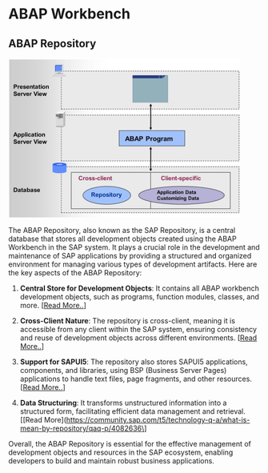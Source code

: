 # ABAP Workbench 

## ABAP Repository 

![ABAP Repository](./img/unit1/abap-repository.png)

The ABAP Repository, also known as the SAP Repository, is a central database that stores all development objects created using the ABAP Workbench in the SAP system. It plays a crucial role in the development and maintenance of SAP applications by providing a structured and organized environment for managing various types of development artifacts. Here are the key aspects of the ABAP Repository:

1. **Central Store for Development Objects**: It contains all ABAP workbench development objects, such as programs, function modules, classes, and more. \[[Read More..](https://www.stechies.com/difference-bw-data-dictionary-data-repository/)\]

2. **Cross-Client Nature**: The repository is cross-client, meaning it is accessible from any client within the SAP system, ensuring consistency and reuse of development objects across different environments. \[[Read More..](https://www.stechies.com/difference-bw-data-dictionary-data-repository/)\]

3. **Support for SAPUI5**: The repository also stores SAPUI5 applications, components, and libraries, using BSP (Business Server Pages) applications to handle text files, page fragments, and other resources. \[[Read More..](https://sapui5.hana.ondemand.com/sdk/docs/topics/5a814d9945d148b0a1ad941791c3c723.html)\]

4. **Data Structuring**: It transforms unstructured information into a structured form, facilitating efficient data management and retrieval. \[[Read More](https://community.sap.com/t5/technology-q-a/what-is-mean-by-repository/qaq-p/4082636\]

Overall, the ABAP Repository is essential for the effective management of development objects and resources in the SAP ecosystem, enabling developers to build and maintain robust business applications.
